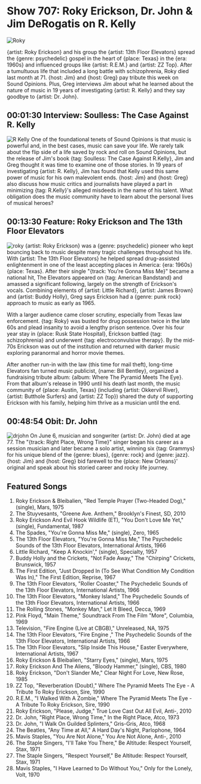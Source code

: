 

# Show 707: Roky Erickson, Dr. John & Jim DeRogatis on R. Kelly

![Roky](https://sound-images.s3.amazonaws.com/images/2019/rokyerickson-16.jpg)

{artist: Roky Erickson} and his group the {artist: 13th Floor Elevators} spread the {genre: psychedelic} gospel in the heart of {place: Texas} in the {era: 1960s} and influenced groups like {artist: R.E.M.} and {artist: ZZ Top}. After a tumultuous life that included a long battle with schizophrenia, Roky died last month at 71. {host: Jim} and {host: Greg} pay tribute this week on Sound Opinions. Plus, Greg interviews Jim about what he learned about the nature of music in 19 years of investigating {artist: R. Kelly} and they say goodbye to {artist: Dr. John}.

## 00:01:30 Interview: Soulless: The Case Against R. Kelly
![R Kelly](https://sound-images.s3.amazonaws.com/images/2019/soulless.jpg)
One of the foundational tenets of Sound Opinions is that music is powerful and, in the best cases, music can save your life. We rarely talk about the flip side of a life saved by rock and roll on Sound Opinions, but the release of Jim's book {tag: Soulless: The Case Against R.Kelly}, Jim and Greg thought it was time to examine one of those stories. In 19 years of investigating {artist: R. Kelly}, Jim has found that Kelly used this same power of music for his own malevolent ends.
{host: Jim} and {host: Greg} also discuss how music critics and journalists have played a part in minimizing {tag: R.Kelly}'s alleged misdeeds in the name of his talent. What obligation does the music community have to learn about the personal lives of musical heroes?

## 00:13:30 Feature: Roky Erickson and The 13th Floor Elevators
![roky](https://sound-images.s3.amazonaws.com/images/2019/Roky_Erickson.jpg)
{artist: Roky Erickson} was a {genre: psychedelic} pioneer who kept bouncing back to music despite many tragic challenges throughout his life. With {artist: The 13th Floor Elevators} he helped spread drug-assisted enlightenment in one of the least accepting places in America: {era: 1960s} {place: Texas}. After their single "{track: You're Gonna Miss Me}" became a national hit, The Elevators appeared on {tag: American Bandstand} and amassed a significant following, largely on the strength of Erickson's vocals. Combining elements of {artist: Little Richard}, {artist: James Brown} and {artist: Buddy Holly}, Greg says Erickson had a {genre: punk rock} approach to music as early as 1965. 

With a larger audience came closer scrutiny, especially from Texas law enforcement. {tag: Roky} was busted for drug possession twice in the late 60s and plead insanity to avoid a lengthy prison sentence. Over his four year stay in {place: Rusk State Hospital}, Erickson battled {tag: schizophrenia} and underwent {tag: electroconvulsive therapy}. By the mid-70s Erickson was out of the institution and returned with darker music exploring paranormal and horror movie themes. 

After another run-in with the law (this time for mail theft), long-time Elevators fan turned music publicist, {name: Bill Bentley}, organized a fundraising tribute album: {album: Where The Pyramid Meets The Eye}. From that album's release in 1990 until his death last month, the music community of {place: Austin, Texas} (including {artist: Okkervil River}, {artist: Butthole Surfers} and {artist: ZZ Top}) shared the duty of supporting Erickson with his family, helping him thrive as a musician until the end. 

## 00:48:54 Obit: Dr. John
![drjohn](https://sound-images.s3.amazonaws.com/images/2019/drjohn.jpg)
On June 6, musician and songwriter {artist: Dr. John} died at age 77. The "{track: Right Place, Wrong Time}" singer began his career as a session musician and later became a solo artist, winning six {tag: Grammys} for his unique blend of the {genre: blues}, {genre: rock} and {genre: jazz}. {host: Jim} and {host: Greg} bid farewell to the {place: New Orleans}' original and speak about his storied career and rocky life journey.

## Featured Songs

1. Roky Erickson & Bleibalien, "Red Temple Prayer (Two-Headed Dog)," (single), Mars, 1975
1. The Stuyvesants, "Greene Ave. Anthem," Brooklyn's Finest, SD, 2010
1. Roky Erickson And Evil Hook Wildlife (ET), "You Don't Love Me Yet," (single), Fundamental, 1987
1. The Spades, "You're Gonna Miss Me," (single), Zero, 1965
1. The 13th Floor Elevators, "You're Gonna Miss Me," The Psychedelic Sounds of the 13th Floor Elevators, International Artists, 1966
1. Little Richard, "Keep A Knockin'," (single), Specialty, 1957
1. Buddy Holly and the Crickets, "Not Fade Away," The "Chirping" Crickets, Brunswick, 1957
1. The First Edition, "Just Dropped In (To See What Condition My Condition Was In)," The First Edition, Reprise, 1967
1. The 13th Floor Elevators, "Roller Coaster," The Psychedelic Sounds of the 13th Floor Elevators, International Artists, 1966
1. The 13th Floor Elevators, "Monkey Island," The Psychedelic Sounds of the 13th Floor Elevators, International Artists, 1966
1. The Rolling Stones, "Monkey Man," Let It Bleed, Decca, 1969
1. Pink Floyd, "Main Theme," Soundtrack From The Film "More", Columbia, 1969
1. Television, "Fire Engine (Live at CBGB)," Unreleased, NA, 1975
1. The 13th Floor Elevators, "Fire Engine  ," The Psychedelic Sounds of the 13th Floor Elevators, International Artists, 1966
1. The 13th Floor Elevators, "Slip Inside This House," Easter Everywhere, International Artists, 1967
1. Roky Erickson & Bleibalien, "Starry Eyes," (single), Mars, 1975
1. Roky Erickson And The Aliens, "Bloody Hammer," (single), CBS, 1980
1. Roky Erickson, "Don't Slander Me," Clear Night For Love, New Rose, 1985
1. ZZ Top, "Reverberation (Doubt)," Where The Pyramid Meets The Eye - A Tribute To Roky Erickson, Sire, 1990
1. R.E.M., "I Walked With A Zombie," Where The Pyramid Meets The Eye - A Tribute To Roky Erickson, Sire, 1990
1. Roky Erickson, "Please, Judge," True Love Cast Out All Evil, Anti-, 2010
1. Dr. John, "Right Place, Wrong Time," In the Right Place, Atco, 1973
1. Dr. John, "I Walk On Guilded Splinters," Gris-Gris, Atco, 1968
1. The Beatles, "Any Time at All," A Hard Day's Night, Parlophone, 1964
1. Mavis Staples, "You Are Not Alone," You Are Not Alone, Anti-, 2010
1. The Staple Singers, "I'll Take You There," Be Altitude: Respect Yourself, Stax, 1971
1. The Staple Singers, "Respect Yourself," Be Altitude: Respect Yourself, Stax, 1971
1. Mavis Staples, "I Have Learned to Do Without You," Only for the Lonely, Volt, 1970